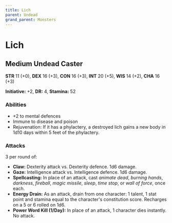 ```yaml
---
title: Lich
parent: Undead
grand_parent: Monsters
---
```


# Lich

## Medium Undead Caster
**STR** 11 (+0), **DEX** 16 (+3), **CON** 16 (+3), **INT** 20 (+5), **WIS** 14 (+2), **CHA** 16 (+3)

**Initiative:** +2, **DR:** 4, **Stamina:** 52

### Abilities
* +2 to mental defences
* Immune to disease and poison
* Rejuvenation: If it has a phylactery, a destroyed lich gains a new body in 1d10 days within 5 feet of the phylactery.

### Attacks
3 per round of:
* **Claw:** Dexterity attack vs. Dexterity defence. 1d6 damage.
* **Gaze:** Intelligence attack vs. Intelligence defence. 1d6 damage.
* **Spellcasting:** In place of an attack, cast *animate dead*, *burning hands*, *darkness*, *fireball*, *magic missile*, *sleep*, *time stop*, or *wall of force*, once each.
* **Energy Drain:** As an attack, drain from one character: 1 talent, 1 stat point and stamina equal to the character's constitution score. Recharges on a 5 or 6 rolled on 1d6.
* **Power Word Kill (1/Day):** In place of an attack, 1 character dies instantly. No attack.
